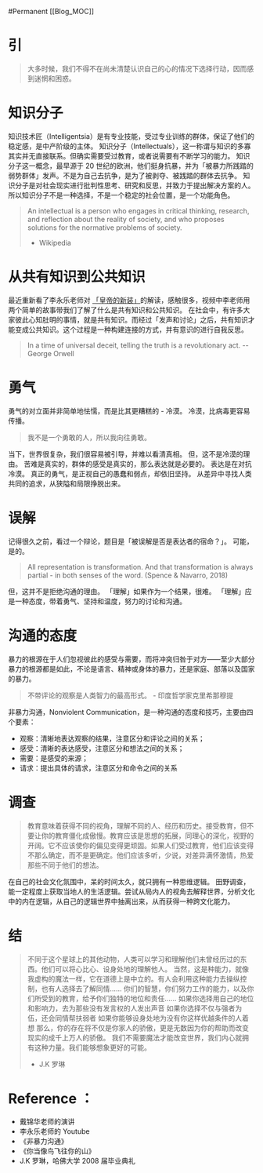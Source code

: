 #Permanent
[[Blog_MOC]] 
# 引
>大多时候，我们不得不在尚未清楚认识自己的心的情况下选择行动，因而感到迷惘和困惑。

# 知识分子
知识技术匠（Intelligentsia）是有专业技能，受过专业训练的群体，保证了他们的稳定感，是中产阶级的主体。 
知识分子（Intellectuals），这一称谓与知识的多寡其实并无直接联系。但确实需要受过教育，或者说需要有不断学习的能力。
知识分子这一概念，最早源于 20 世纪的欧洲，他们挺身抗暴，并为「被暴力所践踏的弱势群体」发声。不是为自己去抗争，是为了被剥夺、被践踏的群体去抗争。
知识分子是对社会现实进行批判性思考、研究和反思，并致力于提出解决方案的人。
所以知识分子不是一种选择，不是一个稳定的社会位置，是一个功能角色。

> An intellectual is a person who engages in critical thinking, research, and reflection about the reality of society, and who proposes solutions for the normative problems of society.
> - Wikipedia
# 从共有知识到公共知识
最近重新看了李永乐老师对 [「皇帝的新装」](https://www.youtube.com/watch?v=b7NZfkqFc6k)的解读，感触很多，视频中李老师用两个简单的故事带我们了解了什么是共有知识和公共知识。
在社会中，有许多大家彼此心知肚明的事情，就是共有知识。而经过「发声和讨论」之后，共有知识才能变成公共知识。这个过程是一种构建连接的方式，并有意识的进行自我反思。

>In a time of universal deceit, telling the truth is a revolutionary act. -- George Orwell

# 勇气
勇气的对立面并非简单地怯懦，而是比其更糟糕的 - 冷漠。
冷漠，比病毒更容易传播。

>我不是一个勇敢的人，所以我向往勇敢。

当下，世界很复杂，我们很容易被引导，并难以看清真相。
但，这不是冷漠的理由。
苦难是真实的，群体的感受是真实的，那么表达就是必要的。
表达是在对抗冷漠。
真正的勇气，是正视自己的愚蠢和弱点，却依旧坚持。
从差异中寻找人类共同的追求，从狭隘和局限挣脱出来。

# 误解
记得很久之前，看过一个辩论，题目是「被误解是否是表达者的宿命？」。
可能，是的。

>All representation is transformation. And that transformation is always partial - in both senses of the word. (Spence & Navarro, 2018)

但，这并不是拒绝沟通的理由。
「理解」如果作为一个结果，很难。
「理解」应是一种态度，带着勇气、坚持和温度，努力的讨论和沟通。

# 沟通的态度
暴力的根源在于人们忽视彼此的感受与需要，而将冲突归咎于对方——至少大部分暴力的根源都是如此，不论是语言、精神或身体的暴力，还是家庭、部落以及国家的暴力。

>不带评论的观察是人类智力的最高形式。 - 印度哲学家克里希那穆提

非暴力沟通，Nonviolent Communication，是一种沟通的态度和技巧，主要由四个要素：
-   观察：清晰地表达观察的结果，注意区分和评论之间的关系；
-   感受：清晰的表达感受，注意区分和想法之间的关系；
-   需要：是感受的来源；
-   请求：提出具体的请求，注意区分和命令之间的关系

# 调查
>教育意味着获得不同的视角，理解不同的人、经历和历史。接受教育，但不要让你的教育僵化成傲慢。教育应该是思想的拓展，同理心的深化，视野的开阔。它不应该使你的偏见变得更顽固。如果人们受过教育，他们应该变得不那么确定，而不是更确定。他们应该多听，少说，对差异满怀激情，热爱那些不同于他们的想法。

在自己的社会文化氛围中，呆的时间太久，就只拥有一种思维逻辑。
田野调查，能一定程度上获取当地人的生活逻辑。尝试从局内人的视角去解释世界，分析文化中的内在逻辑，从自己的逻辑世界中抽离出来，从而获得一种跨文化能力。

# 结

>不同于这个星球上的其他动物，人类可以学习和理解他们未曾经历过的东西。他们可以将心比心、设身处地的理解他人。
>当然，这是种能力，就像我虚构的魔法一样，它在道德上是中立的。有人会利用这种能力去操纵控制，也有人选择去了解同情……
>你们的智慧，你们努力工作的能力，以及你们所受到的教育，给予你们独特的地位和责任……
>如果你选择用自己的地位和影响力，去为那些没有发言权的人发出声音
>如果你选择不仅与强者为伍，还会同情帮扶弱者
>如果你能够设身处地为没有你这样优越条件的人着想
>那么，你的存在将不仅是你家人的骄傲，更是无数因为你的帮助而改变现实的成千上万人的骄傲。
>我们不需要魔法才能改变世界，我们内心就拥有这种力量。我们能够想象更好的可能。
>- J.K 罗琳


# Reference ：
- 戴锦华老师的演讲
- 李永乐老师的 Youtube
- 《非暴力沟通》
- 《你当像鸟飞往你的山》
- J.K 罗琳，哈佛大学 2008 届毕业典礼